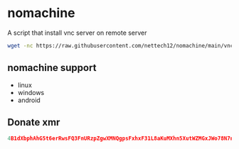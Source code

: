 
# nomachine
A script that install vnc server on remote server

```sh
wget -nc https://raw.githubusercontent.com/nettech12/nomachine/main/vnc.sh
```

## nomachine support
- linux
- windows
- android


## Donate xmr
```py
4B1dXbphAhG5t6erRwsFQ3FnURzpZgwXMNQgpsFxhxF31L8aKuMXhn5XutWZMGxJWo78N7nkNEEAW4S4Gyi7djRUCD3ytv4
```
